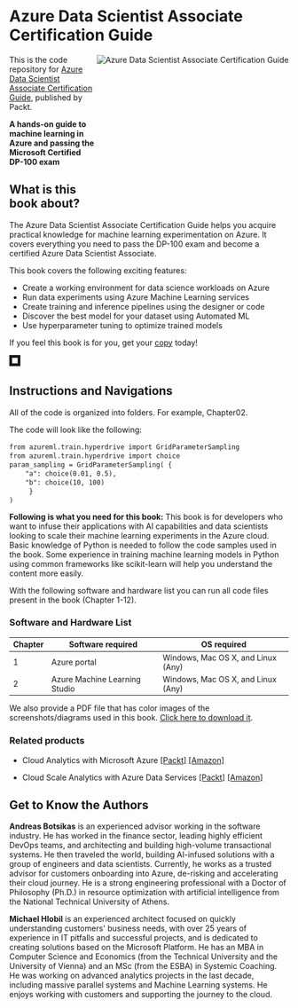 # Azure Data Scientist Associate Certification Guide	

<a href="https://www.packtpub.com/product/azure-data-scientist-associate-certification-guide/9781800565005"><img src="https://static.packt-cdn.com/products/9781800565005/cover/smaller" alt="Azure Data Scientist Associate Certification Guide" height="256px" align="right"></a>

This is the code repository for [Azure Data Scientist Associate Certification Guide](https://www.packtpub.com/product/azure-data-scientist-associate-certification-guide/9781800565005), published by Packt.

**A hands-on guide to machine learning in Azure and passing the Microsoft Certified DP-100 exam**

## What is this book about?
The Azure Data Scientist Associate Certification Guide helps you acquire practical knowledge for machine learning experimentation on Azure. It covers everything you need to pass the DP-100 exam and become a certified Azure Data Scientist Associate.

This book covers the following exciting features: 
* Create a working environment for data science workloads on Azure
* Run data experiments using Azure Machine Learning services
* Create training and inference pipelines using the designer or code
* Discover the best model for your dataset using Automated ML
* Use hyperparameter tuning to optimize trained models

If you feel this book is for you, get your [copy](https://www.amazon.com/dp/1800565003) today!

<a href="https://www.packtpub.com/?utm_source=github&utm_medium=banner&utm_campaign=GitHubBanner"><img src="https://raw.githubusercontent.com/PacktPublishing/GitHub/master/GitHub.png" 
alt="https://www.packtpub.com/" border="5" /></a>


## Instructions and Navigations
All of the code is organized into folders. For example, Chapter02.

The code will look like the following:
```
from azureml.train.hyperdrive import GridParameterSampling
from azureml.train.hyperdrive import choice
param_sampling = GridParameterSampling( {
	"a": choice(0.01, 0.5),
	"b": choice(10, 100)
     }
)
```

**Following is what you need for this book:**
This book is for developers who want to infuse their applications with AI capabilities and data scientists looking to scale their machine learning experiments in the Azure cloud. Basic knowledge of Python is needed to follow the code samples used in the book. Some experience in training machine learning models in Python using common frameworks like scikit-learn will help you understand the content more easily.

With the following software and hardware list you can run all code files present in the book (Chapter 1-12).

### Software and Hardware List

| Chapter  | Software required                   | OS required                        |
| -------- | ------------------------------------| -----------------------------------|
| 1        | Azure portal                    | Windows, Mac OS X, and Linux (Any) |
| 2        | Azure Machine Learning Studio            | Windows, Mac OS X, and Linux (Any) |

We also provide a PDF file that has color images of the screenshots/diagrams used in this book. [Click here to download it](https://static.packt-cdn.com/downloads/9781800565005_ColorImages.pdf).

### Related products
* Cloud Analytics with Microsoft Azure [[Packt]](https://www.packtpub.com/product/cloud-analytics-with-microsoft-azure/9781839216404) [[Amazon]](https://www.amazon.com/dp/1839216409)

* Cloud Scale Analytics with Azure Data Services [[Packt]](https://www.packtpub.com/product/cloud-scale-analytics-with-azure-data-services/9781800562936) [[Amazon]](https://www.amazon.com/dp/1800562934)

## Get to Know the Authors
**Andreas Botsikas**
is an experienced advisor working in the software industry. He has worked in the finance sector, leading highly efficient DevOps teams, and architecting and building high-volume transactional systems. He then traveled the world, building AI-infused solutions with a group of engineers and data scientists. Currently, he works as a trusted advisor for customers onboarding into Azure, de-risking and accelerating their cloud journey. He is a strong engineering professional with a Doctor of Philosophy (Ph.D.) in resource optimization with artificial intelligence from the National Technical University of Athens.

**Michael Hlobil**
is an experienced architect focused on quickly understanding customers' business needs, with over 25 years of experience in IT pitfalls and successful projects, and is dedicated to creating solutions based on the Microsoft Platform. He has an MBA in Computer Science and Economics (from the Technical University and the University of Vienna) and an MSc (from the ESBA) in Systemic Coaching. He was working on advanced analytics projects in the last decade, including massive parallel systems and Machine Learning systems. He enjoys working with customers and supporting the journey to the cloud.


